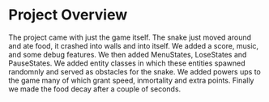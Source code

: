 # Project Overview
The project came with just the game itself. The snake just moved around and ate food, it crashed into walls and into itself.
We added a score, music, and some debug features.
We then added MenuStates, LoseStates and PauseStates.
We added entity classes in which these entities spawned randomnly and served as obstacles for the snake. 
We added powers ups to the game many of which grant speed, inmortality and extra points. 
Finally we made the food decay after a couple of seconds.
